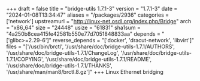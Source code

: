 +++
draft = false
title = "bridge-utils 1.7.1-3"
version = "1.7.1-3"
date = "2024-01-08T13:34:47"
aliases = "/packages/2936"
categories = ['network']
upstreamurl = "http://linux-net.osdl.org/index.php/Bridge"
arch = "x86_64"
size = "24448"
usize = "61831"
sha1sum = "4a250b8cea415fe42581b550e77d7051848833aa"
depends = "['glibc>=2.29-6']"
reverse_depends = "['docker', 'dracut-network', 'libvirt']"
files = "['/usr/bin/brctl', '/usr/share/doc/bridge-utils-1.7.1/AUTHORS', '/usr/share/doc/bridge-utils-1.7.1/ChangeLog', '/usr/share/doc/bridge-utils-1.7.1/COPYING', '/usr/share/doc/bridge-utils-1.7.1/README', '/usr/share/doc/bridge-utils-1.7.1/THANKS', '/usr/share/man/man8/brctl.8.gz']"
+++
Linux Ethernet bridging